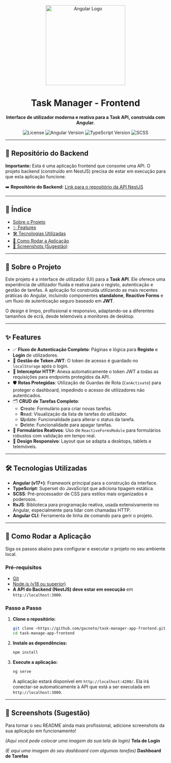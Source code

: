 <div align="center">
  <img src="https://angular.io/assets/images/logos/angular/angular.svg" width="250" alt="Angular Logo">
  <h1>Task Manager - Frontend</h1>
  <p>
    <strong>Interface de utilizador moderna e reativa para a Task API, construída com Angular.</strong>
  </p>
  <p>
    <img src="https://img.shields.io/badge/license-MIT-blue.svg" alt="License">
    <img src="https://img.shields.io/badge/Angular-v17+-red?logo=angular" alt="Angular Version">
    <img src="https://img.shields.io/badge/TypeScript-5+-blue?logo=typescript" alt="TypeScript Version">
    <img src="https://img.shields.io/badge/SCSS-Styled-pink?logo=sass" alt="SCSS">
  </p>
</div>

---

## 🔗 Repositório do Backend

**Importante:** Esta é uma aplicação frontend que consome uma API. O projeto backend (construído em NestJS) precisa de estar em execução para que esta aplicação funcione.

➡️ **Repositório do Backend:** [Link para o repositório da API NestJS](https://github.com/gacneto/task-manager-app-backend.git)

---

## 📑 Índice

- [Sobre o Projeto](#-sobre-o-projeto)
- [✨ Features](#-features)
- [🛠️ Tecnologias Utilizadas](#️-tecnologias-utilizadas)
- [🚀 Como Rodar a Aplicação](#-como-rodar-a-aplicação)
- [📸 Screenshots (Sugestão)](#-screenshots-sugestão)

---

## 📖 Sobre o Projeto

Este projeto é a interface de utilizador (UI) para a **Task API**. Ele oferece uma experiência de utilizador fluida e reativa para o registo, autenticação e gestão de tarefas. A aplicação foi construída utilizando as mais recentes práticas do Angular, incluindo componentes **standalone**, **Reactive Forms** e um fluxo de autenticação seguro baseado em **JWT**.

O design é limpo, profissional e responsivo, adaptando-se a diferentes tamanhos de ecrã, desde telemóveis a monitores de desktop.

---

## ✨ Features

- ✅ **Fluxo de Autenticação Completo**: Páginas e lógica para **Registo** e **Login** de utilizadores.
- 🔐 **Gestão de Token JWT**: O token de acesso é guardado no `localStorage` após o login.
- 🚀 **Interceptor HTTP**: Anexa automaticamente o token JWT a todas as requisições para endpoints protegidos da API.
- 🛡️ **Rotas Protegidas**: Utilização de Guardas de Rota (`CanActivate`) para proteger o dashboard, impedindo o acesso de utilizadores não autenticados.
- 🗂️ **CRUD de Tarefas Completo**:
    - **C**reate: Formulário para criar novas tarefas.
    - **R**ead: Visualização da lista de tarefas do utilizador.
    - **U**pdate: Funcionalidade para alterar o status da tarefa.
    - **D**elete: Funcionalidade para apagar tarefas.
- 📝 **Formulários Reativos**: Uso de `ReactiveFormsModule` para formulários robustos com validação em tempo real.
- 📱 **Design Responsivo**: Layout que se adapta a desktops, tablets e telemóveis.

---

## 🛠️ Tecnologias Utilizadas

- **Angular (v17+)**: Framework principal para a construção da interface.
- **TypeScript**: Superset do JavaScript que adiciona tipagem estática.
- **SCSS**: Pré-processador de CSS para estilos mais organizados e poderosos.
- **RxJS**: Biblioteca para programação reativa, usada extensivamente no Angular, especialmente para lidar com chamadas HTTP.
- **Angular CLI**: Ferramenta de linha de comando para gerir o projeto.

---

## 🚀 Como Rodar a Aplicação

Siga os passos abaixo para configurar e executar o projeto no seu ambiente local.

### **Pré-requisitos**

- [Git](https://git-scm.com)
- [Node.js (v18 ou superior)](https://nodejs.org/en/)
- **A API do Backend (NestJS) deve estar em execução** em `http://localhost:3000`.

### **Passo a Passo**

1.  **Clone o repositório:**
    ```bash
    git clone <https://github.com/gacneto/task-manager-app-frontend.git>
    cd task-manage-app-frontend
    ```

2.  **Instale as dependências:**
    ```bash
    npm install
    ```

3.  **Execute a aplicação:**
    ```bash
    ng serve
    ```
    A aplicação estará disponível em `http://localhost:4200/`. Ela irá conectar-se automaticamente à API que está a ser executada em `http://localhost:3000`.

---

## 📸 Screenshots (Sugestão)

Para tornar o seu README ainda mais profissional, adicione screenshots da sua aplicação em funcionamento!

*(Aqui você pode colocar uma imagem da sua tela de login)*
**Tela de Login**

*(E aqui uma imagem do seu dashboard com algumas tarefas)*
**Dashboard de Tarefas**
